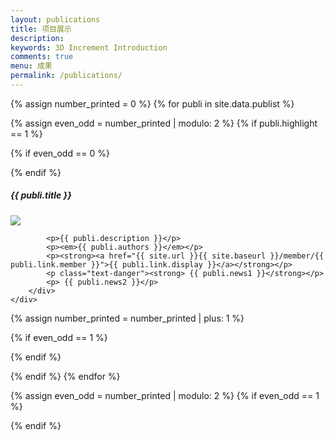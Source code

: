 ```yaml
---
layout: publications
title: 项目展示
description: 
keywords: 3D Increment Introduction
comments: true
menu: 成果
permalink: /publications/
---
```


{% assign number_printed = 0 %}
{% for publi in site.data.publist %}

{% assign even_odd = number_printed | modulo: 2 %}
{% if publi.highlight == 1 %}

{% if even_odd == 0 %}
<div class="row">
{% endif %}

<div class="col-sm-6 clearfix">

 <div class="thumbnail">
		<div class="caption">
				<h5>{{ publi.title }}</h5>
		<img src="{{ site.url }}{{ site.baseurl }}/images/pubpic/{{ publi.image }}" class="img-responsive" witdh="20%"/>
		
			<p>{{ publi.description }}</p>
			<p><em>{{ publi.authors }}</em></p>
			<p><strong><a href="{{ site.url }}{{ site.baseurl }}/member/{{ publi.link.member }}">{{ publi.link.display }}</a></strong></p>
			<p class="text-danger"><strong> {{ publi.news1 }}</strong></p>
			<p> {{ publi.news2 }}</p>
		</div>
    </div>
 

</div>

{% assign number_printed = number_printed | plus: 1 %}

{% if even_odd == 1 %}
</div>
{% endif %}

{% endif %}
{% endfor %}

{% assign even_odd = number_printed | modulo: 2 %}
{% if even_odd == 1 %}
</div>
{% endif %}
<div class="row">
<br><br><br><br><br><br><br><br><br><br><br><br><br><br><br><br><br><br>


